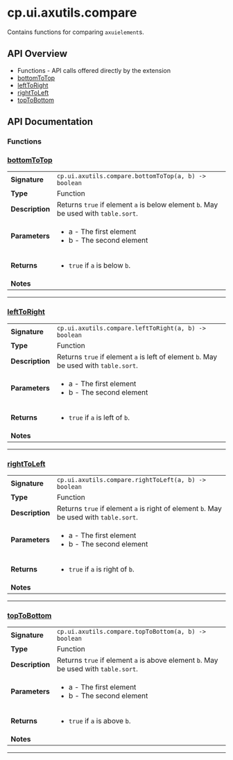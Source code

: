 # cp.ui.axutils.compare

Contains functions for comparing `axuielement`s.

## API Overview
* Functions - API calls offered directly by the extension
 * [bottomToTop](#bottomToTop)
 * [leftToRight](#leftToRight)
 * [rightToLeft](#rightToLeft)
 * [topToBottom](#topToBottom)

## API Documentation

### Functions


### [bottomToTop](#bottomToTop)

|                                             |                                                                                     |
| --------------------------------------------|-------------------------------------------------------------------------------------|
| **Signature**                               | `cp.ui.axutils.compare.bottomToTop(a, b) -> boolean`                                                                    |
| **Type**                                    | Function                                                                     |
| **Description**                             | Returns `true` if element `a` is below element `b`. May be used with `table.sort`.                                                                     |
| **Parameters**                              | <ul><li>a - The first element</li><li>b - The second element</li></ul> |
| **Returns**                                 | <ul><li>`true` if `a` is below `b`.</li></ul>          |
| **Notes**                                   | <ul></ul>                |

---

### [leftToRight](#leftToRight)

|                                             |                                                                                     |
| --------------------------------------------|-------------------------------------------------------------------------------------|
| **Signature**                               | `cp.ui.axutils.compare.leftToRight(a, b) -> boolean`                                                                    |
| **Type**                                    | Function                                                                     |
| **Description**                             | Returns `true` if element `a` is left of element `b`. May be used with `table.sort`.                                                                     |
| **Parameters**                              | <ul><li>a - The first element</li><li>b - The second element</li></ul> |
| **Returns**                                 | <ul><li>`true` if `a` is left of `b`.</li></ul>          |
| **Notes**                                   | <ul></ul>                |

---

### [rightToLeft](#rightToLeft)

|                                             |                                                                                     |
| --------------------------------------------|-------------------------------------------------------------------------------------|
| **Signature**                               | `cp.ui.axutils.compare.rightToLeft(a, b) -> boolean`                                                                    |
| **Type**                                    | Function                                                                     |
| **Description**                             | Returns `true` if element `a` is right of element `b`. May be used with `table.sort`.                                                                     |
| **Parameters**                              | <ul><li>a - The first element</li><li>b - The second element</li></ul> |
| **Returns**                                 | <ul><li>`true` if `a` is right of `b`.</li></ul>          |
| **Notes**                                   | <ul></ul>                |

---

### [topToBottom](#topToBottom)

|                                             |                                                                                     |
| --------------------------------------------|-------------------------------------------------------------------------------------|
| **Signature**                               | `cp.ui.axutils.compare.topToBottom(a, b) -> boolean`                                                                    |
| **Type**                                    | Function                                                                     |
| **Description**                             | Returns `true` if element `a` is above element `b`. May be used with `table.sort`.                                                                     |
| **Parameters**                              | <ul><li>a - The first element</li><li>b - The second element</li></ul> |
| **Returns**                                 | <ul><li>`true` if `a` is above `b`.</li></ul>          |
| **Notes**                                   | <ul></ul>                |

---
